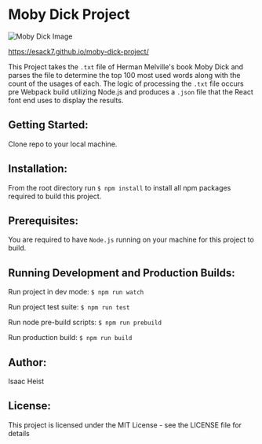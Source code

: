 # Moby Dick Project

![Moby Dick Image](https://upload.wikimedia.org/wikipedia/commons/thumb/8/8b/Moby_Dick_final_chase.jpg/64px-Moby_Dick_final_chase.jpg "By I. W. Taber [Public domain], via Wikimedia Commons")

https://esack7.github.io/moby-dick-project/

This Project takes the ```.txt``` file of Herman Melville's book Moby Dick and parses the file to determine the top 100 most used words along with the count of the usages of each.  The logic of processing the ```.txt``` file occurs pre Webpack build utilizing Node.js and produces a ```.json``` file that the React font end uses to display the results.

## Getting Started:
Clone repo to your local machine.

## Installation: 
From the root directory run ```$ npm install``` to install all npm packages required to build this project.  

## Prerequisites:
You are required to have ```Node.js``` running on your machine for this project to build.

## Running Development and Production Builds:
Run project in dev mode: ```$ npm run watch```

Run project test suite: ```$ npm run test```

Run node pre-build scripts: ```$ npm run prebuild```

Run production build: ```$ npm run build```

## Author:
Isaac Heist

## License:
This project is licensed under the MIT License - see the LICENSE file for details